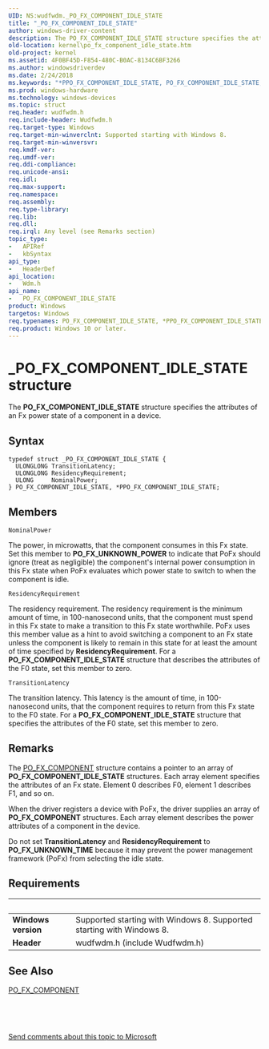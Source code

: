 ```yaml
---
UID: NS:wudfwdm._PO_FX_COMPONENT_IDLE_STATE
title: "_PO_FX_COMPONENT_IDLE_STATE"
author: windows-driver-content
description: The PO_FX_COMPONENT_IDLE_STATE structure specifies the attributes of an Fx power state of a component in a device.
old-location: kernel\po_fx_component_idle_state.htm
old-project: kernel
ms.assetid: 4F0BF45D-F854-480C-B0AC-8134C6BF3266
ms.author: windowsdriverdev
ms.date: 2/24/2018
ms.keywords: "*PPO_FX_COMPONENT_IDLE_STATE, PO_FX_COMPONENT_IDLE_STATE, PO_FX_COMPONENT_IDLE_STATE structure [Kernel-Mode Driver Architecture], PPO_FX_COMPONENT_IDLE_STATE, PPO_FX_COMPONENT_IDLE_STATE structure pointer [Kernel-Mode Driver Architecture], _PO_FX_COMPONENT_IDLE_STATE, kernel.po_fx_component_idle_state, wdm/PO_FX_COMPONENT_IDLE_STATE, wdm/PPO_FX_COMPONENT_IDLE_STATE"
ms.prod: windows-hardware
ms.technology: windows-devices
ms.topic: struct
req.header: wudfwdm.h
req.include-header: Wudfwdm.h
req.target-type: Windows
req.target-min-winverclnt: Supported starting with Windows 8.
req.target-min-winversvr: 
req.kmdf-ver: 
req.umdf-ver: 
req.ddi-compliance: 
req.unicode-ansi: 
req.idl: 
req.max-support: 
req.namespace: 
req.assembly: 
req.type-library: 
req.lib: 
req.dll: 
req.irql: Any level (see Remarks section)
topic_type:
-	APIRef
-	kbSyntax
api_type:
-	HeaderDef
api_location:
-	Wdm.h
api_name:
-	PO_FX_COMPONENT_IDLE_STATE
product: Windows
targetos: Windows
req.typenames: PO_FX_COMPONENT_IDLE_STATE, *PPO_FX_COMPONENT_IDLE_STATE
req.product: Windows 10 or later.
---
```


# _PO_FX_COMPONENT_IDLE_STATE structure
The <b>PO_FX_COMPONENT_IDLE_STATE</b> structure specifies the attributes of an Fx power state of a component in a device.

## Syntax
````
typedef struct _PO_FX_COMPONENT_IDLE_STATE {
  ULONGLONG TransitionLatency;
  ULONGLONG ResidencyRequirement;
  ULONG     NominalPower;
} PO_FX_COMPONENT_IDLE_STATE, *PPO_FX_COMPONENT_IDLE_STATE;
````

## Members


`NominalPower`

The power, in microwatts, that the component consumes in this Fx state. Set this member to <b>PO_FX_UNKNOWN_POWER</b> to indicate that PoFx should ignore (treat as negligible) the component's internal power consumption in this Fx state when PoFx evaluates which power state to switch to when the component is idle.

`ResidencyRequirement`

The residency requirement. The residency requirement is the minimum amount of time, in 100-nanosecond units, that the component must spend in this Fx state to make a transition to this Fx state worthwhile. PoFx uses this member value as a hint to avoid switching a component to an Fx state unless the component is likely to remain in this state for at least the amount of time specified by <b>ResidencyRequirement</b>. For a <b>PO_FX_COMPONENT_IDLE_STATE</b> structure that describes the attributes of the F0 state, set this member to zero.

`TransitionLatency`

The transition latency. This latency is the amount of time, in 100-nanosecond units, that the component requires to return from this Fx state to the F0 state. For a <b>PO_FX_COMPONENT_IDLE_STATE</b> structure that specifies the attributes of the F0 state, set this member to zero.

## Remarks
The <a href="..\wdm\ns-wdm-_po_fx_component_v2.md">PO_FX_COMPONENT</a> structure contains a pointer to an array of <b>PO_FX_COMPONENT_IDLE_STATE</b> structures. Each array element specifies the attributes of an Fx state. Element 0 describes F0, element 1 describes F1, and so on.

When the driver registers a device with PoFx, the driver supplies an array of <b>PO_FX_COMPONENT</b> structures. Each array element describes the power attributes of a component in the device.

Do not set <b>TransitionLatency</b> and <b>ResidencyRequirement</b> to <b>PO_FX_UNKNOWN_TIME</b> because  it may prevent the power management framework (PoFx) from selecting the idle state.

## Requirements
| &nbsp; | &nbsp; |
| ---- |:---- |
| **Windows version** | Supported starting with Windows 8. Supported starting with Windows 8. |
| **Header** | wudfwdm.h (include Wudfwdm.h) |

## See Also

<a href="..\wdm\ns-wdm-_po_fx_component_v2.md">PO_FX_COMPONENT</a>



 

 

<a href="mailto:wsddocfb@microsoft.com?subject=Documentation%20feedback [kernel\kernel]:%20PO_FX_COMPONENT_IDLE_STATE structure%20 RELEASE:%20(2/24/2018)&amp;body=%0A%0APRIVACY STATEMENT%0A%0AWe use your feedback to improve the documentation. We don't use your email address for any other purpose, and we'll remove your email address from our system after the issue that you're reporting is fixed. While we're working to fix this issue, we might send you an email message to ask for more info. Later, we might also send you an email message to let you know that we've addressed your feedback.%0A%0AFor more info about Microsoft's privacy policy, see http://privacy.microsoft.com/en-us/default.aspx." title="Send comments about this topic to Microsoft">Send comments about this topic to Microsoft</a>